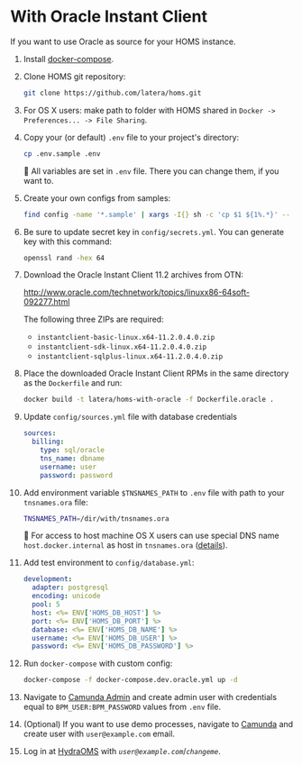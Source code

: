 # With Oracle Instant Client

If you want to use Oracle as source for your HOMS instance.

1. Install [docker-compose](https://docs.docker.com/compose/install/).

2. Clone HOMS git repository:

    ```bash
    git clone https://github.com/latera/homs.git
    ```

3. For OS X users: make path to folder with HOMS shared in `Docker -> Preferences... -> File Sharing`.

4. Copy your (or default) `.env` file to your project's directory:

    ```bash
    cp .env.sample .env
    ```

    :pushpin: All variables are set in `.env` file. There you can change them, if you want to.

5. Create your own configs from samples:

    ```bash
    find config -name '*.sample' | xargs -I{} sh -c 'cp $1 ${1%.*}' -- {}
    ```

6. Be sure to update secret key in `config/secrets.yml`. You can generate key with this command:

    ```bash
    openssl rand -hex 64
    ```

7. Download the Oracle Instant Client 11.2 archives from OTN:

    <http://www.oracle.com/technetwork/topics/linuxx86-64soft-092277.html>

    The following three ZIPs are required:

    - `instantclient-basic-linux.x64-11.2.0.4.0.zip`
    - `instantclient-sdk-linux.x64-11.2.0.4.0.zip`
    - `instantclient-sqlplus-linux.x64-11.2.0.4.0.zip`

8. Place the downloaded Oracle Instant Client RPMs in the same directory as the `Dockerfile` and run:

    ```bash
    docker build -t latera/homs-with-oracle -f Dockerfile.oracle .
    ```

9. Update `config/sources.yml` file with database credentials

    ```yml
    sources:
      billing:
        type: sql/oracle
        tns_name: dbname
        username: user
        password: password
    ```

10. Add environment variable `$TNSNAMES_PATH` to `.env` file with path to your `tnsnames.ora` file:

    ```bash
    TNSNAMES_PATH=/dir/with/tnsnames.ora
    ```

    :pushpin: For access to host machine OS X users can use special DNS name `host.docker.internal` as host in `tnsnames.ora` ([details](https://docs.docker.com/docker-for-mac/networking)).

11. Add test environment to `config/database.yml`:

    ```yml
    development:
      adapter: postgresql
      encoding: unicode
      pool: 5
      host: <%= ENV['HOMS_DB_HOST'] %>
      port: <%= ENV['HOMS_DB_PORT'] %>
      database: <%= ENV['HOMS_DB_NAME'] %>
      username: <%= ENV['HOMS_DB_USER'] %>
      password: <%= ENV['HOMS_DB_PASSWORD'] %>
    ```

12. Run `docker-compose` with custom config:

    ```bash
    docker-compose -f docker-compose.dev.oracle.yml up -d
    ```

13. Navigate to [Camunda Admin](http://localhost:8080/camunda) and create admin user with credentials equal to `BPM_USER:BPM_PASSWORD` values from `.env` file.

14. (Optional) If you want to use demo processes, navigate to [Camunda](http://localhost:8080/camunda/app/admin/default/#/user-create) and create user with `user@example.com` email.

15. Log in at [HydraOMS](http://localhost:3000) with *`user@example.com`*/*`changeme`*.

